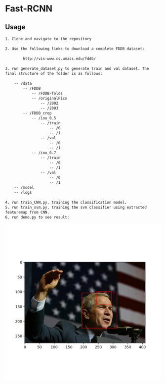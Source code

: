 # Fast-RCNN

## Usage
    
    1. Clone and navigate to the repository

    2. Use the following links to download a complete FDDB dataset:
            
            http://vis-www.cs.umass.edu/fddb/

    3. run generate_dataset.py to generate train and val dataset. The final structure of the folder is as follows:

        -- /data
            -- /FDDB
                -- /FDDB-folds
                -- /originalPics
                    -- /2002
                    -- /2003
            -- /FDDB_crop
                -- /iou_0.5
                    -- /train
                        -- /0
                        -- /1
                    -- /val
                        -- /0
                        -- /1
                -- /iou_0.7
                    -- /train
                        -- /0
                        -- /1
                    -- /val
                        -- /0
                        -- /1
        -- /model
        -- /logs

    4. run train_CNN.py, training the classification model.
    5. run train_svm.py, training the svm classifier using extracted featuremap from CNN.
    6. run demo.py to see result:

![Result](result1.jpg)
